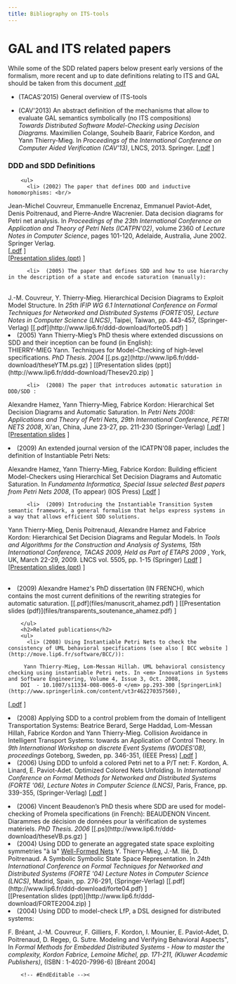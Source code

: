 ```yaml
---
title: Bibliography on ITS-tools
---
```


GAL and ITS related papers
==========================

While some of the SDD related papers below present early versions of the formalism, more recent and up to date
 definitions relating to ITS and GAL should be taken from this document [.pdf](./files/gal.pdf)

* (TACAS'2015) General overview of ITS-tools


* (CAV'2013) An abstract definition of the mechanisms that allow to evaluate GAL semantics symbolically (no ITS compositions)<br/>
 _Towards Distributed Software Model-Checking using Decision Diagrams._ 
 Maximilien Colange, Souheib Baarir, Fabrice Kordon, and Yann Thierry-Mieg.
  In _Proceedings of the International Conference on Computer Aided Verification (CAV'13)_, 
  LNCS, 2013. Springer.
[[.pdf](./files/mlhom.pdf) ]

### DDD and SDD Definitions


        <ul>
          <li> (2002) The paper that defines DDD and inductive homomorphisms: <br/>
Jean-Michel Couvreur, Emmanuelle Encrenaz, Emmanuel Paviot-Adet, Denis
  Poitrenaud, and Pierre-Andre Wacrenier.
  Data decision diagrams for Petri net analysis.
  In <em>Proceedings of the 23th International Conference on
  Application and Theory of Petri Nets (ICATPN'02)</em>, volume 2360 of <em>
  Lecture Notes in Computer Science</em>, pages 101-120, Adelaide, Australia, June
  2002. Springer Verlag.<br />
[[.pdf](http://www.lip6.fr/ddd-download/icatpn02.pdf) ]
<br />
[[Presentation slides (ppt)](http://www.lip6.fr/ddd-download/PN2002.zip) ]
</li>


          <li>  (2005) The paper that defines SDD and how to use hierarchy in the description of a state and encode saturation (manually): 
<br/>
J.-M. Couvreur, Y. Thierry-Mieg. Hierarchical Decision Diagrams to Exploit Model Structure. In <em> 25th IFIP WG 6.1 International Conference on Formal Techniques for Networked and Distributed Systems (FORTE'05), Lecture Notes in Computer Science (LNCS)</em>, Taipei, Taiwan, pp. 443-457, (Springer-Verlag)
[[.pdf](http://www.lip6.fr/ddd-download/forte05.pdf) ]
<br />
            </li>
          <li> (2005) Yann Thierry-Mieg’s PhD thesis where extended discussions on SDD and their inception can be found (in English): 
<br />
THIERRY-MIEG Yann. Techniques for Model-Checking of high-level specifications. <em>PhD Thesis. 2004</em>
[[.ps.gz](http://www.lip6.fr/ddd-download/theseYTM.ps.gz) ]
[[Presentation slides (ppt)](http://www.lip6.fr/ddd-download/Thesev20.zip) ]
</li>

          <li>  (2008) The paper that introduces automatic saturation in DDD/SDD : 

Alexandre Hamez, Yann Thierry-Mieg, Fabrice Kordon: Hierarchical Set Decision Diagrams and Automatic Saturation. In <em> Petri Nets 2008: Applications and Theory of Petri Nets, 29th International
               Conference, PETRI NETS 2008</em>, Xi'an, China, June 23-27, pp. 211-230 (Springer-Verlag)
[[.pdf](http://www.lip6.fr/ddd-download/atpn08.pdf) ]
[[Presentation slides](http://www.lip6.fr/ddd-download/PN2008.zip) ]
<br />
            </li>
          <li>  (2009) An extended journal version of the ICATPN'08 paper, includes the definition of Instantiable Petri Nets: 

Alexandre Hamez, Yann Thierry-Mieg, Fabrice Kordon: Building efficient Model-Checkers using Hierarchical Set Decision Diagrams and Automatic Saturation. 
In <em> Fundamenta Informatica, Special Issue selected Best papers from Petri Nets 2008</em>, (To appear) (IOS Press)
[[.pdf](http://www.lip6.fr/ddd-download/fi-pn-2008.pdf) ]
<br />
            </li>

          <li>  (2009) Introducing the Instantiable Transition System semantic framework, a general formalism that helps express systems in a way that allows efficient SDD solutions.

Yann Thierry-Mieg, Denis Poitrenaud, Alexandre Hamez and Fabrice Kordon: Hierarchical Set Decision Diagrams and Regular Models. 
In <em> Tools and Algorithms for the Construction and Analysis of
               Systems, 15th International Conference, TACAS 2009, Held
               as Part of ETAPS 2009 </em>, York, UK, March 22-29,
               2009. LNCS vol. 5505, pp. 1-15 (Springer)
[[.pdf](http://www.lip6.fr/ddd-download/tacas09.pdf) ]
[[Presentation slides (ppt)](http://www.lip6.fr/ddd-download/TACAS2009.zip) ]

<br />
            </li>
          <li>  (2009) Alexandre Hamez's PhD dissertation (IN FRENCH), which contains the most current definitions of the rewriting strategies for automatic saturation.         
[[.pdf](files/manuscrit_ahamez.pdf) ]
[[Presentation slides (pdf)](files/transparents_soutenance_ahamez.pdf) ]
<br />
            </li>


        </ul>
        <h2>Related publications</h2>
        <ul>
          <li> (2008) Using Instantiable Petri Nets to check the consistency of UML behavioral specifications (see also [ BCC website ](http://move.lip6.fr/software/BCC/)):

		 Yann Thierry-Mieg, Lom-Messan Hillah. UML behavioral consistency checking using instantiable Petri nets. In <em> Innovations in Systems and Software Engineering, Volume 4, Issue 3, Oct. 2008,
		DOI  - 10.1007/s11334-008-0065-0 </em> pp.293-300 [SpringerLink](http://www.springerlink.com/content/vt3r462270357560), 
[[.pdf](http://www.lip6.fr/ddd-download/bcc08.pdf) ]	
          </li>
          <li> (2008) Applying SDD to a control problem from the domain of Intelligent Transportation Systems:
            Beatrice Berard, Serge Haddad, Lom-Messan Hillah, Fabrice Kordon and Yann Thierry-Mieg. Collision Avoidance in Intelligent Transport Systems: towards an Application of Control Theory.
		      In <em> 9th International Workshop on discrete Event Systems (WODES'08), proceedings </em>  Goteborg, Sweden, pp. 346-351, (IEEE Press)
[[.pdf](http://www.lip6.fr/ddd-download/wodes08.pdf) ]	
          </li>
          <li> (2006) Using DDD to unfold a colored Petri net to a P/T net:
F. Kordon, A. Linard, E. Paviot-Adet. Optimized Colored Nets Unfolding. In <em>International Conference on Formal Methods for Networked and Distributed Systems (FORTE '06), Lecture Notes in Computer Science (LNCS)</em>, Paris, France, pp. 339-355, (Springer-Verlag)
[[.pdf](http://www.lip6.fr/ddd-download/forte06.pdf) ]
</li>
          <li>(2006) Vincent Beaudenon’s PhD thesis where SDD are used for model-checking of Promela specifications (in French):
BEAUDENON Vincent. Diarammes de décision de données pour la vérification de systemes matériels. <em>PhD Thesis. 2006</em>
[[.ps](http://www.lip6.fr/ddd-download/theseVB.ps.gz) ]
</li>
          <li> (2004) Using DDD to generate an aggregated state space exploiting symmetries &quot;à la&quot; <a href=http://www.di.unito.it/~greatspn/index.html>Well-Formed Nets</a> 
Y. Thierry-Mieg, J.-M. Ilié, D. Poitrenaud. A Symbolic Symbolic State Space Representation. In <em> 24th International Conference on Formal Techniques for Networked and Distributed Systems (FORTE '04) Lecture Notes in Computer Science (LNCS)</em>,  Madrid, Spain, pp. 276-291, (Springer-Verlag)
[[.pdf](http://www.lip6.fr/ddd-download/forte04.pdf) ]
<br />
[[Presentation slides (ppt)](http://www.lip6.fr/ddd-download/FORTE2004.zip) ]
</li>
          <li> (2004) Using DDD to model-check LfP, a DSL designed for distributed systems: 

F. Bréant, J.-M. Couvreur, F. Gilliers, F. Kordon, I. Mounier, E. Paviot-Adet, D. Poitrenaud, D. Regep, G. Sutre. 
Modeling and Verifying Behavioral Aspects", 
In <em>Formal Methods for Embedded Distributed Systems - How to master the complexity, Kordon Fabrice, Lemoine Michel, pp. 171-211, (Kluwer Academic Publishers)</em>, (ISBN : 1-4020-7996-6) [Bréant 2004]
          </li>
        </ul>
       
        <!-- #EndEditable --><
 <?php include 'footer.md'; ?>
</html>